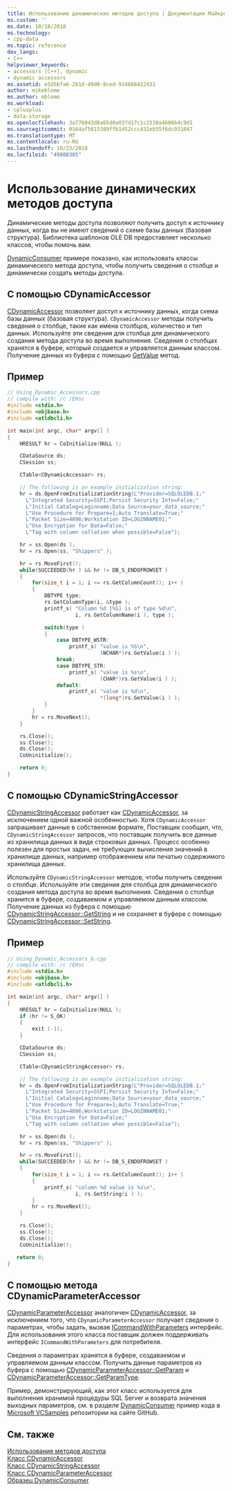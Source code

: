 ```yaml
---
title: Использование динамических методов доступа | Документация Майкрософт
ms.custom: ''
ms.date: 10/18/2018
ms.technology:
- cpp-data
ms.topic: reference
dev_langs:
- C++
helpviewer_keywords:
- accessors [C++], dynamic
- dynamic accessors
ms.assetid: e5d5bfa6-2b1d-49d0-8ced-914666422431
author: mikeblome
ms.author: mblome
ms.workload:
- cplusplus
- data-storage
ms.openlocfilehash: 3a776043d8a65d0a037d17c1c2538a4606b4c9d1
ms.sourcegitcommit: 0164af5615389ffb1452ccc432eb55f6dc931047
ms.translationtype: MT
ms.contentlocale: ru-RU
ms.lasthandoff: 10/23/2018
ms.locfileid: "49808385"
---
```

# <a name="using-dynamic-accessors"></a>Использование динамических методов доступа

Динамические методы доступа позволяют получить доступ к источнику данных, когда вы не имеют сведений о схеме базы данных (базовая структура). Библиотека шаблонов OLE DB предоставляет несколько классов, чтобы помочь вам.

[DynamicConsumer](https://github.com/Microsoft/VCSamples/tree/master/VC2008Samples/ATL/OLEDB/Consumer/DynamicConsumer) примере показано, как использовать классы динамического метода доступа, чтобы получить сведения о столбце и динамически создать методы доступа.

## <a name="using-cdynamicaccessor"></a>С помощью CDynamicAccessor

[CDynamicAccessor](../../data/oledb/cdynamicaccessor-class.md) позволяет доступ к источнику данных, когда схема базы данных (базовая структура). `CDynamicAccessor` методы получить сведения о столбце, такие как имена столбцов, количество и тип данных. Используйте эти сведения для столбца для динамического создания метода доступа во время выполнения. Сведения о столбцах хранятся в буфере, который создается и управляется данным классом. Получение данных из буфера с помощью [GetValue](../../data/oledb/cdynamicaccessor-getvalue.md) метод.

## <a name="example"></a>Пример

```cpp
// Using_Dynamic_Accessors.cpp
// compile with: /c /EHsc
#include <stdio.h>
#include <objbase.h>
#include <atldbcli.h>

int main(int argc, char* argv[] )
{
    HRESULT hr = CoInitialize(NULL );

    CDataSource ds;
    CSession ss;

    CTable<CDynamicAccessor> rs;

    // The following is an example initialization string:
    hr = ds.OpenFromInitializationString(L"Provider=SQLOLEDB.1;"
      L"Integrated Security=SSPI;Persist Security Info=False;"
      L"Initial Catalog=Loginname;Data Source=your_data_source;"
      L"Use Procedure for Prepare=1;Auto Translate=True;"
      L"Packet Size=4096;Workstation ID=LOGINNAME01;"
      L"Use Encryption for Data=False;"
      L"Tag with column collation when possible=False");

    hr = ss.Open(ds );
    hr = rs.Open(ss, "Shippers" );

    hr = rs.MoveFirst();
    while(SUCCEEDED(hr ) && hr != DB_S_ENDOFROWSET )
    {
        for(size_t i = 1; i <= rs.GetColumnCount(); i++ )
        {
            DBTYPE type;
            rs.GetColumnType(i, &type );
            printf_s( "Column %d [%S] is of type %d\n",
                      i, rs.GetColumnName(i ), type );

            switch(type )
            {
                case DBTYPE_WSTR:
                    printf_s( "value is %S\n",
                              (WCHAR*)rs.GetValue(i ) );
                break;
                case DBTYPE_STR:
                    printf_s( "value is %s\n",
                              (CHAR*)rs.GetValue(i ) );
                default:
                    printf_s( "value is %d\n",
                              *(long*)rs.GetValue(i ) );
            }
        }
        hr = rs.MoveNext();
    }

    rs.Close();
    ss.Close();
    ds.Close();
    CoUninitialize();

    return 0;
}
```

## <a name="using-cdynamicstringaccessor"></a>С помощью CDynamicStringAccessor

[CDynamicStringAccessor](../../data/oledb/cdynamicstringaccessor-class.md) работает как [CDynamicAccessor](../../data/oledb/cdynamicaccessor-class.md), за исключением одной важной особенностью. Хотя `CDynamicAccessor` запрашивает данные в собственном формате, Поставщик сообщил, что, `CDynamicStringAccessor` запросов, что поставщик получить все данные из хранилища данных в виде строковых данных. Процесс особенно полезен для простых задач, не требующих вычисления значений в хранилище данных, например отображением или печатью содержимого хранилища данных.

Используйте `CDynamicStringAccessor` методов, чтобы получить сведения о столбце. Используйте эти сведения для столбца для динамического создания метода доступа во время выполнения. Сведения о столбце хранится в буфере, создаваемом и управляемом данным классом. Получение данных из буфера с помощью [CDynamicStringAccessor::GetString](../../data/oledb/cdynamicstringaccessor-getstring.md) и не сохраняет в буфере с помощью [CDynamicStringAccessor::SetString](../../data/oledb/cdynamicstringaccessor-setstring.md).

## <a name="example"></a>Пример

```cpp
// Using_Dynamic_Accessors_b.cpp
// compile with: /c /EHsc
#include <stdio.h>
#include <objbase.h>
#include <atldbcli.h>

int main(int argc, char* argv[] )
{
    HRESULT hr = CoInitialize(NULL );
    if (hr != S_OK)
    {
        exit (-1);
    }

    CDataSource ds;
    CSession ss;

    CTable<CDynamicStringAccessor> rs;

    // The following is an example initialization string:
    hr = ds.OpenFromInitializationString(L"Provider=SQLOLEDB.1;"
      L"Integrated Security=SSPI;Persist Security Info=False;"
      L"Initial Catalog=Loginname;Data Source=your_data_source;"
      L"Use Procedure for Prepare=1;Auto Translate=True;"
      L"Packet Size=4096;Workstation ID=LOGINNAME01;"
      L"Use Encryption for Data=False;"
      L"Tag with column collation when possible=False");

    hr = ss.Open(ds );
    hr = rs.Open(ss, "Shippers" );

    hr = rs.MoveFirst();
    while(SUCCEEDED(hr ) && hr != DB_S_ENDOFROWSET )
    {
        for(size_t i = 1; i <= rs.GetColumnCount(); i++ )
        {
            printf_s( "column %d value is %s\n",
                      i, rs.GetString(i ) );
        }
        hr = rs.MoveNext();
    }

    rs.Close();
    ss.Close();
    ds.Close();
    CoUninitialize();

   return 0;
}
```

## <a name="using-cdynamicparameteraccessor"></a>С помощью метода CDynamicParameterAccessor

[CDynamicParameterAccessor](../../data/oledb/cdynamicparameteraccessor-class.md) аналогичен [CDynamicAccessor](../../data/oledb/cdynamicaccessor-class.md), за исключением того, что `CDynamicParameterAccessor` получает сведения о параметрах, чтобы задать, вызвав [ICommandWithParameters](/sql/relational-databases/native-client-ole-db-interfaces/icommandwithparameters) интерфейс. Для использования этого класса поставщик должен поддерживать интерфейс `ICommandWithParameters` для потребителя.

Сведения о параметрах хранятся в буфере, создаваемом и управляемом данным классом. Получить данные параметров из буфера с помощью [CDynamicParameterAccessor::GetParam](../../data/oledb/cdynamicparameteraccessor-getparam.md) и [CDynamicParameterAccessor::GetParamType](../../data/oledb/cdynamicparameteraccessor-getparamtype.md).

Пример, демонстрирующий, как этот класс используется для выполнения хранимой процедуры SQL Server и возврата значения выходных параметров, см. в разделе [DynamicConsumer](https://github.com/Microsoft/VCSamples/tree/master/VC2008Samples/ATL/OLEDB/Consumer/DynamicConsumer) пример кода в [Microsoft VCSamples](https://github.com/Microsoft/VCSamples) репозитории на сайте GitHub.

## <a name="see-also"></a>См. также

[Использование методов доступа](../../data/oledb/using-accessors.md)<br/>
[Класс CDynamicAccessor](../../data/oledb/cdynamicaccessor-class.md)<br/>
[Класс CDynamicStringAccessor](../../data/oledb/cdynamicstringaccessor-class.md)<br/>
[Класс CDynamicParameterAccessor](../../data/oledb/cdynamicparameteraccessor-class.md)<br/>
[Образец DynamicConsumer](https://github.com/Microsoft/VCSamples/tree/master/VC2008Samples/ATL/OLEDB/Consumer/DynamicConsumer)  
